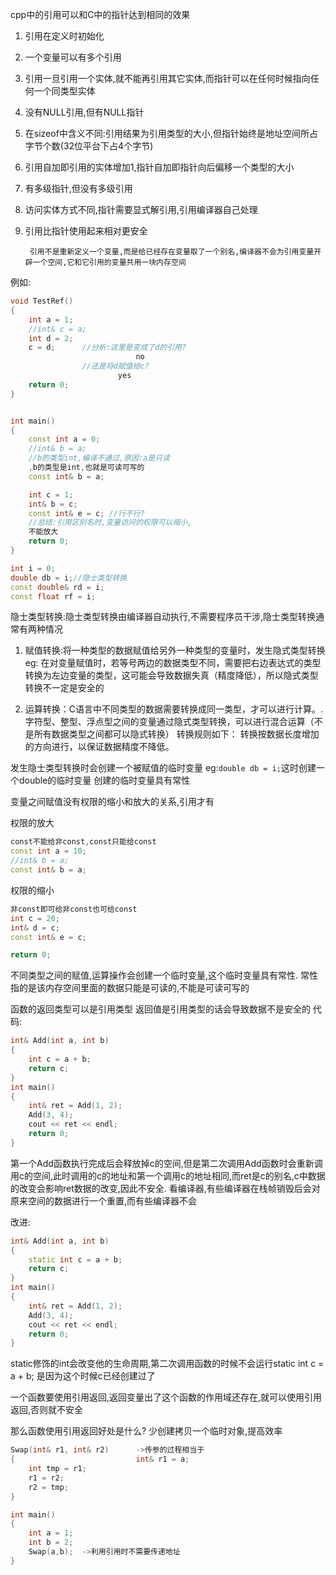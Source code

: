 cpp中的引用可以和C中的指针达到相同的效果
1. 引用在定义时初始化
2. 一个变量可以有多个引用
3. 引用一旦引用一个实体,就不能再引用其它实体,而指针可以在任何时候指向任何一个同类型实体
4. 没有NULL引用,但有NULL指针
5. 在sizeof中含义不同:引用结果为引用类型的大小,但指针始终是地址空间所占字节个数(32位平台下占4个字节)
6. 引用自加即引用的实体增加1,指针自加即指针向后偏移一个类型的大小
7. 有多级指针,但没有多级引用
8. 访问实体方式不同,指针需要显式解引用,引用编译器自己处理
9. 引用比指针使用起来相对更安全

        引用不是重新定义一个变量,而是给已经存在变量取了一个别名,编译器不会为引用变量开辟一个空间,它和它引用的变量共用一块内存空间
例如:
```c++
void TestRef()
{
    int a = 1;
    //int& c = a;
    int d = 2;
    c = d;      //分析:这里是变成了d的引用?
                            no
                //还是将d赋值给c?
                        yes
    return 0;
}


int main()
{
    const int a = 0;
    //int& b = a;
    //b的类型int,编译不通过,原因:a是只读
    ,b的类型是int,也就是可读可写的
    const int& b = a;

    int c = 1;
    int& b = c;
    const int& e = c; //行不行?
    //总结:引用区别名时,变量访问的权限可以缩小,
    不能放大
    return 0;
}

```
```c++
int i = 0;
double db = i;//隐士类型转换
const double& rd = i;
const float rf = i;
```
隐士类型转换:隐士类型转换由编译器自动执行,不需要程序员干涉,隐士类型转换通常有两种情况
1. 赋值转换:将一种类型的数据赋值给另外一种类型的变量时，发生隐式类型转换
eg: 在对变量赋值时，若等号两边的数据类型不同，需要把右边表达式的类型转换为左边变量的类型，这可能会导致数据失真（精度降低），所以隐式类型转换不一定是安全的

2. 运算转换：C语言中不同类型的数据需要转换成同一类型，才可以进行计算。. 字符型、整型、浮点型之间的变量通过隐式类型转换，可以进行混合运算（不是所有数据类型之间都可以隐式转换）
    转换规则如下： 转换按数据长度增加的方向进行，以保证数据精度不降低。

发生隐士类型转换时会创建一个被赋值的临时变量
eg:`double db = i;`这时创建一个double的临时变量
创建的临时变量具有常性

变量之间赋值没有权限的缩小和放大的关系,引用才有

权限的放大
```c++
const不能给非const,const只能给const
const int a = 10;
//int& b = a;
const int& b = a;
```
权限的缩小
```c++
非const即可给非const也可给const
int c = 20;
int& d = c;
const int& e = c;

return 0;
```
不同类型之间的赋值,运算操作会创建一个临时变量,这个临时变量具有常性.
常性指的是该内存空间里面的数据只能是可读的,不能是可读可写的


函数的返回类型可以是引用类型
返回值是引用类型的话会导致数据不是安全的
代码:
```c++
int& Add(int a, int b)
{
    int c = a + b;
    return c;
}
int main()
{
    int& ret = Add(1, 2);
    Add(3, 4);
    cout << ret << endl;
    return 0;
}
```
第一个Add函数执行完成后会释放掉c的空间,但是第二次调用Add函数时会重新调用c的空间,此时调用的c的地址和第一个调用c的地址相同,而ret是c的别名,c中数据的改变会影响ret数据的改变,因此不安全.
看编译器,有些编译器在栈帧销毁后会对原来空间的数据进行一个重置,而有些编译器不会

改进:
```c++
int& Add(int a, int b)
{
    static int c = a + b;
    return c;
}
int main()
{
    int& ret = Add(1, 2);
    Add(3, 4);
    cout << ret << endl;
    return 0;
}
```
static修饰的int会改变他的生命周期,第二次调用函数的时候不会运行static int c = a + b;
是因为这个时候c已经创建过了

一个函数要使用引用返回,返回变量出了这个函数的作用域还存在,就可以使用引用返回,否则就不安全

那么函数使用引用返回好处是什么?
少创建拷贝一个临时对象,提高效率
```c++
Swap(int& r1, int& r2)      ->传参的过程相当于
{                           int& r1 = a;
    int tmp = r1;
    r1 = r2;
    r2 = tmp;
}

int main()
{
    int a = 1;
    int b = 2;
    Swap(a,b);  ->利用引用时不需要传递地址
}
```
